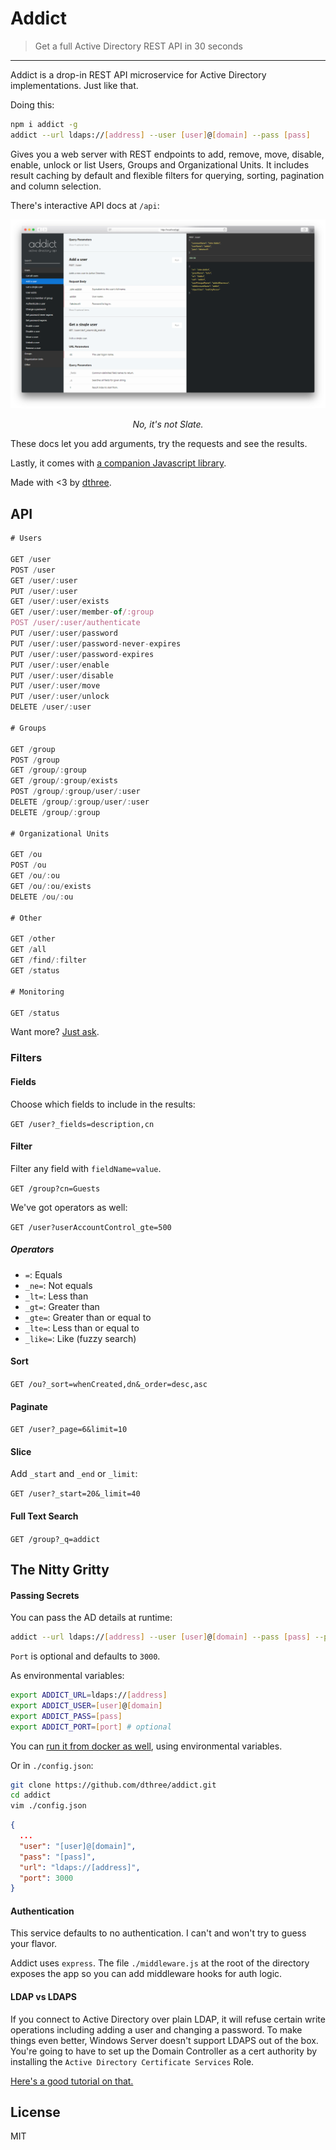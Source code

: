 # Addict

> Get a full Active Directory REST API in 30 seconds

---

Addict is a drop-in REST API microservice for Active Directory implementations. Just like that.

Doing this:

```bash
npm i addict -g
addict --url ldaps://[address] --user [user]@[domain] --pass [pass]
```

Gives you a web server with REST endpoints to add, remove, move, disable, enable, unlock or list Users, Groups and Organizational Units. It includes result caching by default and flexible filters for querying, sorting, pagination and column selection.

There's interactive API docs at `/api`:

<p align="center"><img src="https://raw.githubusercontent.com/thoughtbrew/img/master/addict-api.png" width=700 alt="Screenshot of API docs for Addict."></p>

<p align="center"><em>No, it's not Slate.</em></p>

These docs let you add arguments, try the requests and see the results.

Lastly, it comes with [a companion Javascript library](https://github.com/dthree/ad).

Made with <3 by [dthree](https://github.com/dthree).

## API

```js
# Users

GET /user
POST /user
GET /user/:user
PUT /user/:user
GET /user/:user/exists
GET /user/:user/member-of/:group
POST /user/:user/authenticate
PUT /user/:user/password
PUT /user/:user/password-never-expires
PUT /user/:user/password-expires
PUT /user/:user/enable
PUT /user/:user/disable
PUT /user/:user/move
PUT /user/:user/unlock
DELETE /user/:user

# Groups

GET /group
POST /group
GET /group/:group
GET /group/:group/exists
POST /group/:group/user/:user
DELETE /group/:group/user/:user
DELETE /group/:group

# Organizational Units

GET /ou
POST /ou
GET /ou/:ou
GET /ou/:ou/exists
DELETE /ou/:ou

# Other

GET /other
GET /all
GET /find/:filter
GET /status

# Monitoring

GET /status

```

Want more? [Just ask](https://github.com/dthree/addict/wiki/Roadmap).

### Filters

#### Fields

Choose which fields to include in the results:

`GET /user?_fields=description,cn`

#### Filter

Filter any field with `fieldName=value`.

`GET /group?cn=Guests`

We've got operators as well:

`GET /user?userAccountControl_gte=500`

##### Operators

 - `=`: Equals
 - `_ne=`: Not equals
 - `_lt=`: Less than
 - `_gt=`: Greater than
 - `_gte=`: Greater than or equal to
 - `_lte=`: Less than or equal to
 - `_like=`: Like (fuzzy search)

#### Sort

`GET /ou?_sort=whenCreated,dn&_order=desc,asc`

#### Paginate

`GET /user?_page=6&limit=10`

#### Slice

Add `_start` and `_end` or `_limit`:

`GET /user?_start=20&_limit=40`

#### Full Text Search

`GET /group?_q=addict`



## The Nitty Gritty

#### Passing Secrets

You can pass the AD details at runtime:

```bash
addict --url ldaps://[address] --user [user]@[domain] --pass [pass] --port [port]
```
`Port` is optional and defaults to `3000`.

As environmental variables:

```bash
export ADDICT_URL=ldaps://[address]
export ADDICT_USER=[user]@[domain]
export ADDICT_PASS=[pass]
export ADDICT_PORT=[port] # optional
```

You can [run it from docker as well](https://hub.docker.com/r/dthree/addict/), using environmental variables.

Or in `./config.json`:


```bash
git clone https://github.com/dthree/addict.git
cd addict
vim ./config.json
```

```json
{
  ...
  "user": "[user]@[domain]",
  "pass": "[pass]",
  "url": "ldaps://[address]",
  "port": 3000
}
```

#### Authentication

This service defaults to no authentication. I can't and won't try to guess your flavor.

Addict uses `express`. The file `./middleware.js` at the root of the directory exposes the app so you can add middleware hooks for auth logic.

#### LDAP vs LDAPS

If you connect to Active Directory over plain LDAP, it will refuse certain write operations including adding a user and changing a password. To make things even better, Windows Server doesn't support LDAPS out of the box. You're going to have to set up the Domain Controller as a cert authority by installing the `Active Directory Certificate Services` Role.

[Here's a good tutorial on that.](http://gregtechnobabble.blogspot.com/2012/11/enabling-ldap-ssl-in-windows-2012-part-1.html)


## License

MIT


